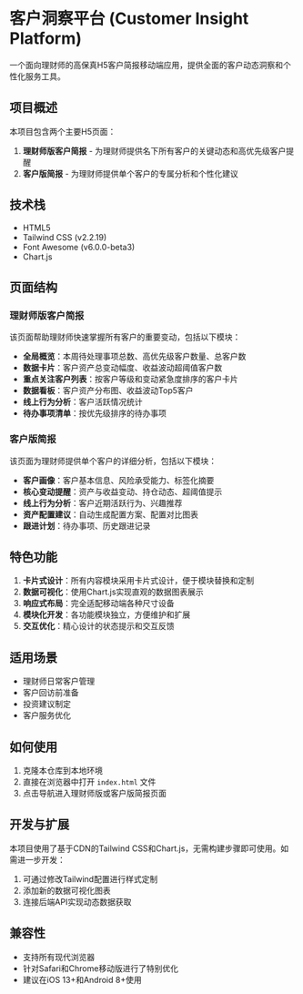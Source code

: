 # 客户洞察平台 (Customer Insight Platform)

一个面向理财师的高保真H5客户简报移动端应用，提供全面的客户动态洞察和个性化服务工具。

## 项目概述

本项目包含两个主要H5页面：

1. **理财师版客户简报** - 为理财师提供名下所有客户的关键动态和高优先级客户提醒
2. **客户版简报** - 为理财师提供单个客户的专属分析和个性化建议

## 技术栈

- HTML5
- Tailwind CSS (v2.2.19)
- Font Awesome (v6.0.0-beta3)
- Chart.js

## 页面结构

### 理财师版客户简报

该页面帮助理财师快速掌握所有客户的重要变动，包括以下模块：

- **全局概览**：本周待处理事项总数、高优先级客户数量、总客户数
- **数据卡片**：客户资产总变动幅度、收益波动超阈值客户数
- **重点关注客户列表**：按客户等级和变动紧急度排序的客户卡片
- **数据看板**：客户资产分布图、收益波动Top5客户
- **线上行为分析**：客户活跃情况统计
- **待办事项清单**：按优先级排序的待办事项

### 客户版简报

该页面为理财师提供单个客户的详细分析，包括以下模块：

- **客户画像**：客户基本信息、风险承受能力、标签化摘要
- **核心变动提醒**：资产与收益变动、持仓动态、超阈值提示
- **线上行为分析**：客户近期活跃行为、兴趣推荐
- **资产配置建议**：自动生成配置方案、配置对比图表
- **跟进计划**：待办事项、历史跟进记录

## 特色功能

1. **卡片式设计**：所有内容模块采用卡片式设计，便于模块替换和定制
2. **数据可视化**：使用Chart.js实现直观的数据图表展示
3. **响应式布局**：完全适配移动端各种尺寸设备
4. **模块化开发**：各功能模块独立，方便维护和扩展
5. **交互优化**：精心设计的状态提示和交互反馈

## 适用场景

- 理财师日常客户管理
- 客户回访前准备
- 投资建议制定
- 客户服务优化

## 如何使用

1. 克隆本仓库到本地环境
2. 直接在浏览器中打开 `index.html` 文件
3. 点击导航进入理财师版或客户版简报页面

## 开发与扩展

本项目使用了基于CDN的Tailwind CSS和Chart.js，无需构建步骤即可使用。如需进一步开发：

1. 可通过修改Tailwind配置进行样式定制
2. 添加新的数据可视化图表
3. 连接后端API实现动态数据获取

## 兼容性

- 支持所有现代浏览器
- 针对Safari和Chrome移动版进行了特别优化
- 建议在iOS 13+和Android 8+使用 